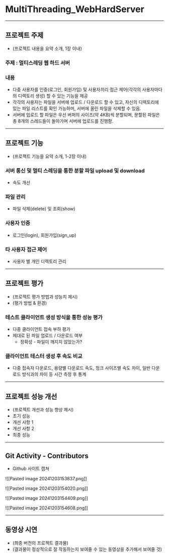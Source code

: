 # MultiThreading_WebHardServer
---
## 프로젝트 주제
- (프로젝트 내용을 요약 소개, 1장 이내)
### 주제 : 멀티스레딩 웹 하드 서버
### 내용 
- 다중 사용자를 인증(로그인, 회원가입) 및 사용자끼리 접근 제어(각각의 사용자마다의 디렉토리 생성) 할 수 있는 기능을 제공 
- 각각의 사용자는 파일을 서버에 업로드 / 다운로드 할 수 있고, 자신의 디렉토리에 있는 파일 리스트를 확인 가능하머, 서버에 올린 파일을 삭제할 수 있음.
- 서버에 업로드 할 파일은 우선 버퍼의 사이즈(약 4KB)씩 분할되며, 분할된 파일은 총 8개의 스레드들이 돌아가며 서버에 업로드를 진행함.

---
## 프로젝트 기능
- (프로젝트 기능을 요약 소개, 1-2장 이내)
### 서버 통신 및 멀티 스레딩을 통한 분할 파일 upload 및 download 
- 속도 개선
### 파일 관리
- 파일 삭제(delete) 및 조회(show)
### 사용자 인증
- 로그인(login), 회원가입(sign_up)
### 타 사용자 접근 제어
- 사용자 별 개인 디렉토리 관리

---
## 프로젝트 평가
- (프로젝트 평가 방법과 성능치 제시)
- (평가 방법 & 환경)

### 테스트 클라이언트 생성 방식을 통한 성능 평가
- 다중 클라이언트 접속 부하 평가
- 제대로 된 파일 업로드 / 다운로드 여부
	- 정확성 - 파일이 깨지지 않았는가?

### 클라이언트 테스터 생성 후 속도 비교
- 다중 접속자 다운로드, 용량별 다운로드 속도, 청크 사이즈별 속도 차이, 일반 다운로드 방식과의 차이 등 시간 측정 후 통계

---
## 프로젝트 성능 개선
- (프로젝트 개선과 성능 향상 제시)
- 초기 성능
- 개선 사항 1
- 개선 사항 2
- 최종 성능

---
## Git Activity - Contributors
- Github 사이트 캡쳐

![[Pasted image 20241203153837.png]]

![[Pasted image 20241203154020.png]]

![[Pasted image 20241203154409.png]]

![[Pasted image 20241203154608.png]]

---
## 동영상 시연
- (최종 버전의 프로젝트 결과물)
- (결과물이 정상적으로 잘 작동하는지 보여줄 수 있는 동영상을 추가해서 보여줄 것)


